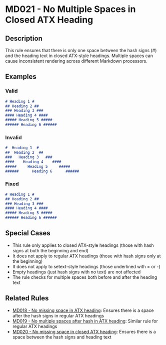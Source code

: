 # MD021 - No Multiple Spaces in Closed ATX Heading

## Description

This rule ensures that there is only one space between the hash signs (#) and the heading text in closed ATX-style headings.
Multiple spaces can cause inconsistent rendering across different Markdown processors.

<!-- markdownlint-disable -->
## Examples

### Valid

```markdown
# Heading 1 #
## Heading 2 ##
### Heading 3 ###
#### Heading 4 ####
##### Heading 5 #####
###### Heading 6 ######
```

### Invalid

```markdown
#  Heading 1  #
##  Heading 2  ##
###   Heading 3   ###
####    Heading 4    ####
#####     Heading 5     #####
######      Heading 6      ######
```

### Fixed

```markdown
# Heading 1 #
## Heading 2 ##
### Heading 3 ###
#### Heading 4 ####
##### Heading 5 #####
###### Heading 6 ######
```
<!-- markdownlint-enable -->

## Special Cases

- This rule only applies to closed ATX-style headings (those with hash signs at both the beginning and end)
- It does not apply to regular ATX headings (those with hash signs only at the beginning)
- It does not apply to setext-style headings (those underlined with = or -)
- Empty headings (just hash signs with no text) are not affected
- The rule checks for multiple spaces both before and after the heading text

## Related Rules

- [MD018 - No missing space in ATX heading](md018.md): Ensures there is a space after the hash signs in regular ATX headings
- [MD019 - No multiple spaces after hash in ATX heading](md019.md): Similar rule for regular ATX headings
- [MD020 - No missing space in closed ATX heading](md020.md): Ensures there is a space between the hash signs and heading text
